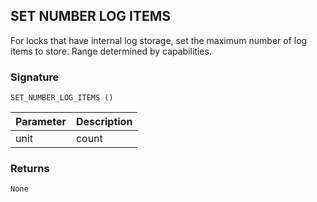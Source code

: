 ## SET NUMBER LOG ITEMS

For locks that have internal log storage, set the maximum number of log items to store. Range determined by capabilities.


### Signature

`SET_NUMBER_LOG_ITEMS ()`


| Parameter | Description |
| --- | --- |
| unit | count |



### Returns

`None`
